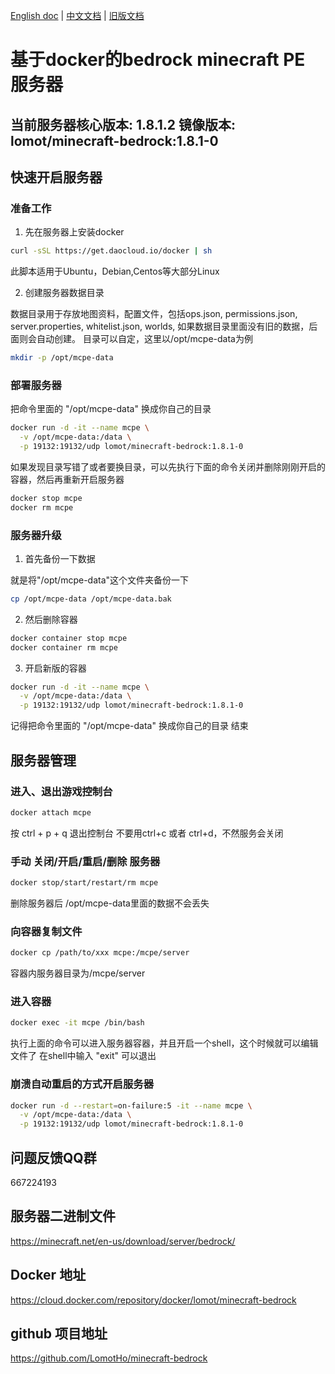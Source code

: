 [English doc](https://github.com/LomotHo/minecraft-bedrock) | [中文文档](https://github.com/LomotHo/minecraft-bedrock/blob/master/readme_zh.md) | [旧版文档](https://github.com/LomotHo/minecraft-bedrock/blob/master/doc/zh/readme_1.7.0.md)

# 基于docker的bedrock minecraft PE 服务器
当前服务器核心版本: 1.8.1.2 镜像版本: lomot/minecraft-bedrock:1.8.1-0
---

## 快速开启服务器

### 准备工作
 1. 先在服务器上安装docker
 
```bash
curl -sSL https://get.daocloud.io/docker | sh
```
此脚本适用于Ubuntu，Debian,Centos等大部分Linux

<!-- 这里仅介绍了Ubuntu14.04以上的版本，其它发行版请自行安装docker
apt install docker.io
此处附上docker-ce(社区版)官方中文安装文档：
[docker安装文档](https://docs.docker-cn.com/engine/installation/linux/docker-ce/ubuntu/) -->

 2. 创建服务器数据目录

数据目录用于存放地图资料，配置文件，包括ops.json, permissions.json, server.properties, whitelist.json, worlds, 如果数据目录里面没有旧的数据，后面则会自动创建。 目录可以自定，这里以/opt/mcpe-data为例

```bash
mkdir -p /opt/mcpe-data
```

### 部署服务器
把命令里面的 "/opt/mcpe-data" 换成你自己的目录

```bash
docker run -d -it --name mcpe \
  -v /opt/mcpe-data:/data \
  -p 19132:19132/udp lomot/minecraft-bedrock:1.8.1-0
```
如果发现目录写错了或者要换目录，可以先执行下面的命令关闭并删除刚刚开启的容器，然后再重新开启服务器

```bash
docker stop mcpe
docker rm mcpe
```

### 服务器升级
 1. 首先备份一下数据

就是将"/opt/mcpe-data"这个文件夹备份一下

```bash
cp /opt/mcpe-data /opt/mcpe-data.bak
```

 2. 然后删除容器

```bash
docker container stop mcpe
docker container rm mcpe
```
 3. 开启新版的容器

```bash
docker run -d -it --name mcpe \
  -v /opt/mcpe-data:/data \
  -p 19132:19132/udp lomot/minecraft-bedrock:1.8.1-0
```
记得把命令里面的 "/opt/mcpe-data" 换成你自己的目录
结束

## 服务器管理

### 进入、退出游戏控制台

```bash
docker attach mcpe
```
按 ctrl + p + q 退出控制台
不要用ctrl+c 或者 ctrl+d，不然服务会关闭

### 手动 关闭/开启/重启/删除 服务器

```bash
docker stop/start/restart/rm mcpe
```
删除服务器后 /opt/mcpe-data里面的数据不会丢失
### 向容器复制文件

```bash
docker cp /path/to/xxx mcpe:/mcpe/server
```
容器内服务器目录为/mcpe/server

### 进入容器

```bash
docker exec -it mcpe /bin/bash
```

执行上面的命令可以进入服务器容器，并且开启一个shell，这个时候就可以编辑文件了
在shell中输入 "exit" 可以退出

### 崩溃自动重启的方式开启服务器

```bash
docker run -d --restart=on-failure:5 -it --name mcpe \
  -v /opt/mcpe-data:/data \
  -p 19132:19132/udp lomot/minecraft-bedrock:1.8.1-0
```

## 问题反馈QQ群
667224193

## 服务器二进制文件
https://minecraft.net/en-us/download/server/bedrock/

## Docker 地址
https://cloud.docker.com/repository/docker/lomot/minecraft-bedrock

## github 项目地址
https://github.com/LomotHo/minecraft-bedrock
